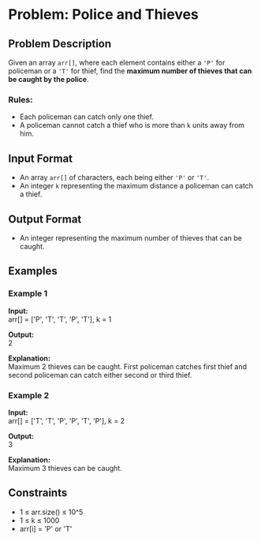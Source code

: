 # Problem: Police and Thieves

## Problem Description

Given an array `arr[]`, where each element contains either a `'P'` for policeman or a `'T'` for thief, find the **maximum number of thieves that can be caught by the police**. 

### Rules:
- Each policeman can catch only one thief.
- A policeman cannot catch a thief who is more than `k` units away from him.

## Input Format

- An array `arr[]` of characters, each being either `'P'` or `'T'`.
- An integer `k` representing the maximum distance a policeman can catch a thief.

## Output Format

- An integer representing the maximum number of thieves that can be caught.

## Examples

### Example 1

**Input:**  
arr[] = ['P', 'T', 'T', 'P', 'T'], k = 1

**Output:**  
2

**Explanation:**  
Maximum 2 thieves can be caught. First policeman catches first thief and second policeman can catch either second or third thief.

### Example 2

**Input:**  
arr[] = ['T', 'T', 'P', 'P', 'T', 'P'], k = 2

**Output:**  
3

**Explanation:**  
Maximum 3 thieves can be caught.

## Constraints

- 1 ≤ arr.size() ≤ 10^5
- 1 ≤ k ≤ 1000
- arr[i] = 'P' or 'T'
